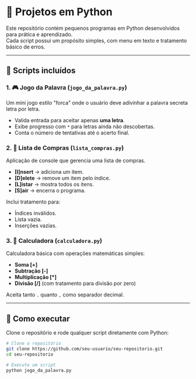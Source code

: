 # 🐍 Projetos em Python

Este repositório contém pequenos programas em Python desenvolvidos para prática e aprendizado.  
Cada script possui um propósito simples, com menu em texto e tratamento básico de erros.

---

## 📂 Scripts incluídos

### 1. 🎮 Jogo da Palavra (`jogo_da_palavra.py`)
Um mini jogo estilo "forca" onde o usuário deve adivinhar a palavra secreta letra por letra.

- Valida entrada para aceitar apenas **uma letra**.
- Exibe progresso com `*` para letras ainda não descobertas.
- Conta o número de tentativas até o acerto final.

### 2. 🛒 Lista de Compras (`lista_compras.py`)
Aplicação de console que gerencia uma lista de compras.

- **[I]nsert** → adiciona um item.  
- **[D]elete** → remove um item pelo índice.  
- **[L]istar** → mostra todos os itens.  
- **[S]air** → encerra o programa.  

Inclui tratamento para:
- Índices inválidos.
- Lista vazia.
- Inserções vazias.

### 3. 🧮 Calculadora (`calculadora.py`)
Calculadora básica com operações matemáticas simples:

- **Soma [+]**
- **Subtração [-]**
- **Multiplicação [*]**
- **Divisão [/]** (com tratamento para divisão por zero)

Aceita tanto `.` quanto `,` como separador decimal.

---

## 🚀 Como executar

Clone o repositório e rode qualquer script diretamente com Python:

```bash
# Clone o repositório
git clone https://github.com/seu-usuario/seu-repositorio.git
cd seu-repositorio

# Execute um script
python jogo_da_palavra.py

